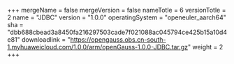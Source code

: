 +++
mergeName = false
mergeVersion = false
nameTotle = 6
versionTotle = 2
name = "JDBC"
version = "1.0.0"
operatingSystem = "openeuler_aarch64"
sha = "dbb688cbead3a8450fa216297503cade7f021088ac045794ce425b15a10d4e81"
downloadlink = "https://opengauss.obs.cn-south-1.myhuaweicloud.com/1.0.0/arm/openGauss-1.0.0-JDBC.tar.gz"
weight =  2
+++